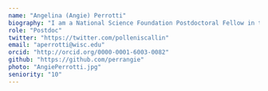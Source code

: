 ```yaml
---
name: "Angelina (Angie) Perrotti"
biography: "I am a National Science Foundation Postdoctoral Fellow in the Earth Sciences Division with a joint affiliation at Brown University and  the University of Wisconsin-Madison. My research interests include the peopling of the Americas and late Quaternary megafaunal extinction. Specifically, I use palynological and geochemical proxies to understand the effects of extinction including changes in vegetation composition and fire regimes."
role: "Postdoc"
twitter: "https://twitter.com/polleniscallin"
email: "aperrotti@wisc.edu"
orcid: "http://orcid.org/0000-0001-6003-0082"
github: "https://github.com/perrangie"
photo: "AngiePerrotti.jpg"
seniority: "10"
---
```

